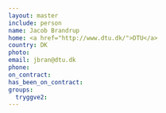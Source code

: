```yaml
---
layout: master
include: person
name: Jacob Brandrup
home: <a href="http://www.dtu.dk/">DTU</a>
country: DK
photo:
email: jbran@dtu.dk
phone:
on_contract:
has_been_on_contract:
groups:
  tryggve2:
---
```

